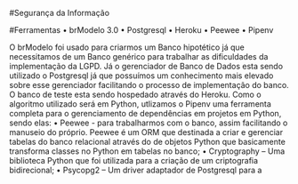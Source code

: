 
#Segurança da Informação

#Ferramentas
•	brModelo 3.0
•	Postgresql
•	Heroku
•	Peewee
•	Pipenv

O brModelo foi usado para criarmos um Banco hipotético já que necessitamos de um Banco genérico para trabalhar as dificuldades da implementação da LGPD. 
Já o gerenciador de Banco de Dados esta sendo utilizado o Postgresql já que possuímos um conhecimento mais elevado sobre esse gerenciador facilitando o processo de implementação do banco. O banco de teste esta sendo hospedado através do Heroku.
Como o algoritmo utilizado será em Python, utlizamos o Pipenv uma ferramenta completa  para o gerenciamento de dependências em projetos em Python, sendo elas:
•	Peewee - para trabalharmos com o banco, assim facilitando o manuseio do próprio. Peewee é um ORM que destinada a criar e gerenciar tabelas do banco relacional através do de objetos Python que basicamente transforma classes no Python em tabelas no banco;
•	Cryptography – Uma biblioteca Python que foi utilizada para a criação de um criptografia bidirecional;
•	Psycopg2 – Um driver adaptador de Postgresql para a 
